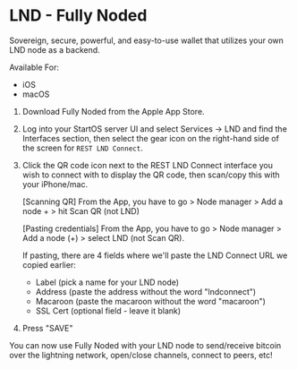 # LND - Fully Noded

Sovereign, secure, powerful, and easy-to-use wallet that utilizes your own LND node as a backend.

Available For:

- iOS
- macOS

1. Download Fully Noded from the Apple App Store.
1. Log into your StartOS server UI and select Services -> LND and find the Interfaces section, then select the gear icon on the right-hand side of the screen for `REST LND Connect`.
1. Click the QR code icon next to the REST LND Connect interface you wish to connect with to display the QR code, then scan/copy this with your iPhone/mac.

    [Scanning QR] From the App, you have to go > Node manager > Add a node + > hit Scan QR (not LND)

    [Pasting credentials] From the App, you have to go > Node manager > Add a node (+) > select LND (not Scan QR). 

    If pasting, there are 4 fields where we'll paste the LND Connect URL we copied earlier:

    - Label (pick a name for your LND node)
    - Address (paste the address without the word "lndconnect")
    - Macaroon (paste the macaroon without the word "macaroon")
    - SSL Cert (optional field - leave it blank)

1. Press "SAVE"

You can now use Fully Noded with your LND node to send/receive bitcoin over the lightning network, open/close channels, connect to peers, etc!
